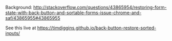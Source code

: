 Background: http://stackoverflow.com/questions/43865954/restoring-form-state-with-back-button-and-sortable-forms-issue-chrome-and-saf/43865955#43865955

See this live at https://timdiggins.github.io/back-button-restore-sorted-inputs/

